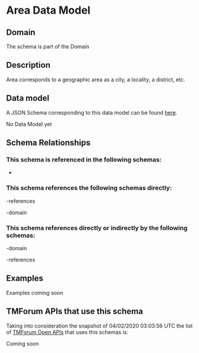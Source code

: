 # Area Data Model

## Domain

The  schema is part of the  Domain

## Description

Area corresponds to a geographic area as a city, a locality, a district, etc.

## Data model

A JSON Schema corresponding to this data model can be found
[here](https://github.com/tmforum-rand/schemas/blob/candidates/Common/Area.schema.json).

No Data Model yet

## Schema Relationships

### This schema is referenced in the following schemas:

-

### This schema references the following schemas directly:

-references

-domain

### This schema references directly or indirectly by the following schemas:

-domain

-references



## Examples

Examples coming soon

## TMForum APIs that use this schema

Taking into consideration the snapshot of 04/02/2020 03:03:56 UTC the list of [TMForum Open APIs](https://www.tmforum.org/open-apis/) that uses this schemas is:

Coming soon